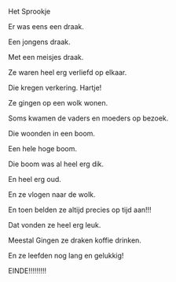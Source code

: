 Het Sprookje

Er was eens een draak.

Een jongens draak.

Met een meisjes draak.

Ze waren heel erg verliefd op elkaar.

Die kregen verkering. Hartje!

Ze gingen op een wolk wonen.

Soms kwamen de vaders en moeders op bezoek.

Die woonden in een boom.

Een hele hoge boom.

Die boom was al heel erg dik.

En heel erg oud.

En ze vlogen naar de wolk.

En toen belden ze altijd precies op tijd aan!!!

Dat vonden ze heel erg leuk.

Meestal Gingen ze draken koffie drinken.

En ze leefden nog lang en gelukkig!

EINDE!!!!!!!!!